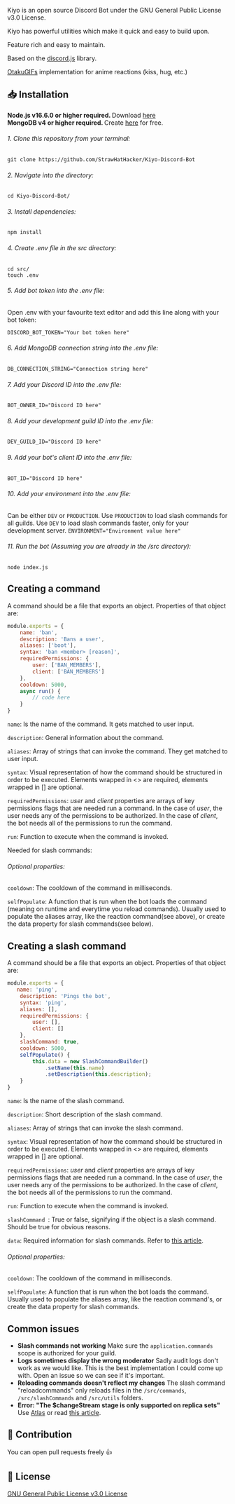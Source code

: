 Kiyo is an open source Discord Bot under the GNU General Public License v3.0 License.

Kiyo has powerful utilities which make it quick and easy to build upon.

Feature rich and easy to maintain.

Based on the [discord.js](https://github.com/discordjs/discord.js) library.

[OtakuGIFs](https://otakugifs.xyz) implementation for anime reactions (kiss, hug, etc.)

## 📥 Installation
<b> Node.js v16.6.0 or higher required. </b> Download [here](https://nodejs.org/) <br/>
<b> MongoDB v4 or higher required. </b> Create [here](https://docs.atlas.mongodb.com/getting-started) for free.

###### 1. Clone this repository from your terminal:
```shell
git clone https://github.com/StrawHatHacker/Kiyo-Discord-Bot
```

###### 2. Navigate into the directory:
```shell
cd Kiyo-Discord-Bot/
```

###### 3. Install dependencies:
```shell
npm install
```

###### 4. Create .env file in the src directory:
```shell
cd src/
touch .env
```

###### 5. Add bot token into the .env file:
Open .env with your favourite text editor and add this line along with your bot token:

`DISCORD_BOT_TOKEN="Your bot token here"`

###### 6. Add MongoDB connection string into the .env file:
`DB_CONNECTION_STRING="Connection string here"`

###### 7. Add your Discord ID into the .env file:
`BOT_OWNER_ID="Discord ID here"`

###### 8. Add your development guild ID into the .env file:
`DEV_GUILD_ID="Discord ID here"`

###### 9. Add your bot's client ID into the .env file:
`BOT_ID="Discord ID here"`

###### 10. Add your environment into the .env file:
Can be either `DEV` or `PRODUCTION`. Use `PRODUCTION` to load slash commands for all guilds. Use `DEV` to load slash commands faster, only for your development server.
`ENVIRONMENT="Environment value here"`

###### 11. Run the bot (Assuming you are already in the /src directory):
```shell
node index.js 
```

## Creating a command
A command should be a file that exports an object. Properties of that object are:

```javascript
module.exports = {
    name: 'ban',
    description: 'Bans a user',
    aliases: ['boot'],
    syntax: 'ban <member> [reason]',
    requiredPermissions: {
        user: ['BAN_MEMBERS'],
        client: ['BAN_MEMBERS']
    },
    cooldown: 5000,
    async run() {
        // code here
    }
}
```

`name`: Is the name of the command. It gets matched to user input.

`description`: General information about the command.

`aliases`: Array of strings that can invoke the command. They get matched to user input.

`syntax`: Visual representation of how the command should be structured in order to be executed. Elements wrapped in <> are required, elements wrapped in [] are optional.

`requiredPermissions`: *user* and *client* properties are arrays of key permissions flags that are needed run a command. In the case of *user*, the user needs any of the 
permissions to be authorized. In the case of *client*, the bot needs all of the permissions to run the command.

`run`: Function to execute when the command is invoked.

Needed for slash commands:

###### Optional properties:

`cooldown`: The cooldown of the command in milliseconds.

`selfPopulate`: A function that is run when the bot loads the command (meaning on runtime and everytime you reload commands). Usually used to populate the aliases array, like the reaction command(see above), or create the data property for slash commands(see below).

## Creating a slash command
A command should be a file that exports an object. Properties of that object are:

```javascript
module.exports = {
   name: 'ping',
    description: 'Pings the bot',
    syntax: 'ping',
    aliases: [],
    requiredPermissions: {
        user: [],
        client: []
    },
    slashCommand: true,
    cooldown: 5000,
    selfPopulate() {
        this.data = new SlashCommandBuilder()
            .setName(this.name)
            .setDescription(this.description);
    }
}
```

`name`: Is the name of the slash command.

`description`: Short description of the slash command.

`aliases`: Array of strings that can invoke the slash command.

`syntax`: Visual representation of how the command should be structured in order to be executed. Elements wrapped in <> are required, elements wrapped in [] are optional.

`requiredPermissions`: *user* and *client* properties are arrays of key permissions flags that are needed run a command. In the case of *user*, the user needs any of the 
permissions to be authorized. In the case of *client*, the bot needs all of the permissions to run the command.

`run`: Function to execute when the command is invoked.

`slashCommand `: True or false, signifying if the object is a slash command. Should be true for obvious reasons.

`data`: Required information for slash commands. Refer to [this article](https://discordjs.guide/interactions/registering-slash-commands.html#options).

###### Optional properties:

`cooldown`: The cooldown of the command in milliseconds.

`selfPopulate`: A function that is run when the bot loads the command. Usually used to populate the aliases array, like the reaction command's, or create the data property for slash commands.

## Common issues
* **Slash commands not working**
Make sure the `application.commands` scope is authorized for your guild.
* **Logs sometimes display the wrong moderator**
Sadly audit logs don't work as we would like. This is the best implementation I could come up with.
Open an issue so we can see if it's important.
* **Reloading commands doesn't reflect my changes**
The slash command "reloadcommands" only reloads files in the `/src/commands`, `/src/slashCommands` and `/src/utils` folders.
* **Error: "The $changeStream stage is only supported on replica sets"**
Use [Atlas](https://docs.atlas.mongodb.com/getting-starte) or read [this article](https://docs.mongodb.com/manual/tutorial/convert-standalone-to-replica-set/).

## 🙏 Contribution
You can open pull requests freely 👍

## 📜 License
[GNU General Public License v3.0 License](https://github.com/StrawHatHacker/Kiyo-Discord-Bot/blob/main/LICENSE)
